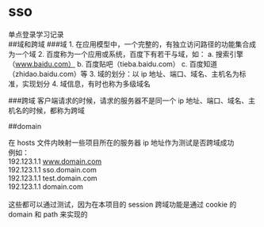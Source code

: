 # sso
单点登录学习记录<br>
##域和跨域
###域
	1. 在应用模型中，一个完整的，有独立访问路径的功能集合成为一个域
	2. 百度称为一个应用或系统，百度下有若干与域，如：
		a. 搜索引擎（www.baidu.com）
		b. 百度贴吧（tieba.baidu.com）
		c. 百度知道（zhidao.baidu.com）等
	3. 域的划分：以 ip 地址、端口、域名、主机名为标准，实现划分
	4. 域信息，有时也称为多级域名

###跨域
客户端请求的时候，请求的服务器不是同一个 ip 地址、端口、域名、主机名的时候，都称为跨域

##domain

在 hosts 文件内映射一些项目所在的服务器 ip 地址作为测试是否跨域成功<br>
例如：<br>
    192.123.1.1 www.domain.com<br>
    192.123.1.1 sso.domain.com<br>
    192.123.1.1 test.domain.com<br>
    192.123.1.1 domain.com<br>
    <br>
这些都可以通过测试，因为在本项目的 session 跨域功能是通过 cookie 的 domain 和 path 来实现的
